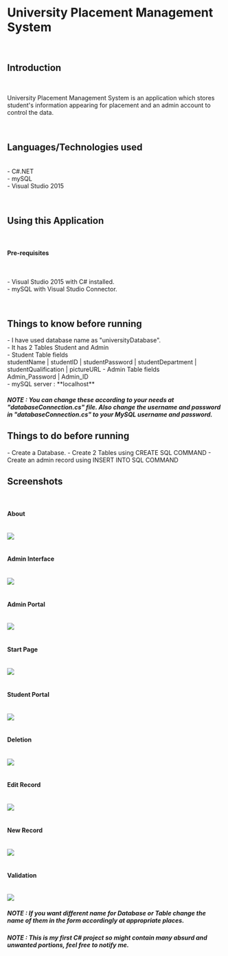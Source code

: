 <h1> University Placement Management System </h1>
<br>
<h2> Introduction </h2>
<br>
<p>
University Placement Management System is an application which stores student's information appearing for placement and an admin account to 
control the data.
</p>
<br>
<h2> Languages/Technologies used </h2>
<p> 
<br>
- C#.NET
<br>
- mySQL
<br>
- Visual Studio 2015
</p>
<br>
<h2> Using this Application </h2>
<br>
<h4> Pre-requisites </h4>
<br>
<p> 
- Visual Studio 2015 with C# installed. 
<br>
- mySQL with Visual Studio Connector.
</p>
<br>
<h2> Things to know before running </h2>
<p> 
- I have used database name as "universityDatabase".<br>
- It has 2 Tables Student and Admin<br>
- Student Table fields <br>
studentName | studentID | studentPassword | studentDepartment | studentQualification | pictureURL
- Admin Table fields<br>  
Admin_Password | Admin_ID
<br>
- mySQL server : **localhost**
<br>
<h5> NOTE : You can change these according to your needs at "databaseConnection.cs" file.
Also change the username and password in "databaseConnection.cs" to your MySQL username and password.
</h5>
<h2> Things to do before running </h2>
<p>
- Create a Database.
- Create 2 Tables using CREATE SQL COMMAND
- Create an admin record using INSERT INTO SQL COMMAND
</p>
<h2>Screenshots</h2>
<br>
<h4>About</h4>
<br>
<img src="/Screenshots/About.PNG" />
<br>
<br>
<h4>Admin Interface</h4>
<br>
<img src="/Screenshots/AdminArena.PNG" />
<br>
<br>
<h4>Admin Portal</h4>
<br>
<img src="/Screenshots/AdminCorner.PNG" />
<br>
<br>
<h4>Start Page</h4>
<br>
<img src="/Screenshots/StartPage.PNG" />
<br>
<br>
<h4>Student Portal</h4>
<br>
<img src="/Screenshots/StudentCorner.PNG" />
<br>
<br>
<h4>Deletion</h4>
<br>
<img src="/Screenshots/deleteRecord.PNG" />
<br>
<br>
<h4>Edit Record</h4>
<br>
<img src="/Screenshots/editRecord.PNG" />
<br>
<br>
<h4>New Record</h4>
<br>
<img src="/Screenshots/newStudentRecord.PNG" />
<br>
<br>
<h4>Validation</h4>
<br>
<img src="/Screenshots/wrongInput.PNG" />
<br>

<h5>NOTE : If you want different name for Database or Table change the name of them in the form accordingly at appropriate places.</h5>

<h5>NOTE : This is my first C# project so might contain many absurd and unwanted portions, feel free to notify me.</h5>

